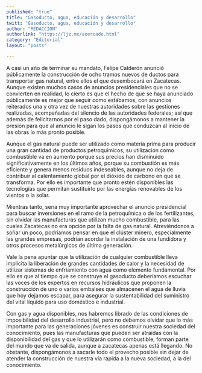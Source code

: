 ```yaml
---
published: "true"
title: "Gasoducto, agua, educación y desarrollo"
twitt: "Gasoducto, agua, educación y desarrollo"
author: "REDACCION"
authorlink: "https://ljz.mx/acercade.html"
category: "Editorial"
layout: "posts"

---
```



  A casi un año de terminar su mandato, Felipe Calderón anunció públicamente la construcción de ocho tramos nuevos de ductos para transportar gas natural, entre ellos el que desembocará en Zacatecas. Aunque existen muchos casos de anuncios presidenciales que no se convierten en realidad, lo cierto es que el hecho de que se haya anunciado públicamente es mejor que seguir como estábamos, con anuncios reiterados una y otra vez de nuestras autoridades sobre las gestiones realizadas, acompañadas del silencio de las autoridades federales; así que además de felicitarnos por el paso dado, dispongámonos a mantener la presión para que al anuncio le sigan los pasos que conduzcan al inicio de las obras lo más pronto posible.



  Aunque el gas natural puede ser utilizado como materia prima para producir una gran cantidad de productos petroquímicos, su utilización como combustible va en aumento porque sus precios han disminuido significativamente en los últimos años, porque su combustión es más eficiente y genera menos residuos indeseables, aunque no deja de contribuir al calentamiento global por el dióxido de carbono en que se transforma. Por ello es importante que pronto estén disponibles las tecnologías que permitan sustituirlo por las energías renovables de los vientos o la solar.



  Mientras tanto, sería muy importante aprovechar el anuncio presidencial para buscar inversiones en el ramo de la petroquímica o de los fertilizantes, sin olvidar las manufacturas que utilizan mucho combustible, para las cuales Zacatecas no era opción por la falta de gas natural. Atreviéndonos a soñar un poco, podríamos pensar en que el clúster minero, especialmente las grandes empresas, podrían acordar la instalación de una fundidora y otros procesos metalúrgicos de última generación.



  Vale la pena apuntar que la utilización de cualquier combustible lleva implícita la liberación de grandes cantidades de calor y la necesidad de utilizar sistemas de enfriamiento con agua como elemento fundamental. Por ello es que al tiempo que se construye el gasoducto deberíamos escuchar las voces de los expertos en recursos hidráulicos que proponen la construcción de uno o varios embalses que almacenen el agua de lluvia que hoy dejamos escapar, para asegurar la sustentabilidad del suministro del vital líquido para uso doméstico e industrial.



  Con gas y agua disponibles, nos habremos librado de las condiciones de imposibilidad del desarrollo industrial, pero no debemos olvidar que lo más importante para las generaciones jóvenes es construir nuestra sociedad del conocimiento, pues las manufacturas que pueden ser atraídas con la disponibilidad del gas y que lo utilizarán como combustible, forman parte del mundo que va de salida, aunque a zacatecas apenas está llegando. No obstante, dispongámonos a sacarle todo el provecho posible sin dejar de atender la construcción de nuestra vía rápida a la nueva sociedad, a la del conocimiento.

